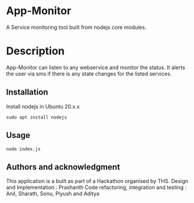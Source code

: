 # App-Monitor

A Service monitoring tool built from nodejs core modules.

# Description

App-Monitor can listen to any webservice and monitor the status. It alerts the user via sms if there is any state changes for the listed services.

## Installation

Install nodejs in Ubuntu 20.x.x

```
sudo apt install nodejs
```

## Usage

```
node index.js
```

## Authors and acknowledgment
This application is a built as part of a Hackathon organised by THS.
Design and Implementation : Prashanth
Code refactoring, integration and testing : Anil, Sharath, Sonu, Piyush and Aditya
